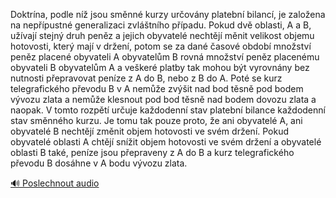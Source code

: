 
Doktrína, podle níž jsou směnné kurzy určovány platební bilancí, je založena na nepřípustné generalizaci zvláštního případu. Pokud dvě oblasti, A a B, užívají stejný druh peněz a jejich obyvatelé nechtějí měnit velikost objemu hotovosti, který mají v držení, potom se za dané časové období množství peněz placené obyvateli A obyvatelům B rovná množství peněz placenému obyvateli B obyvatelům A a veškeré platby tak mohou být vyrovnány bez nutnosti přepravovat peníze z A do B, nebo z B do A. Poté se kurz telegrafického převodu B v A nemůže zvýšit nad bod těsně pod bodem vývozu zlata a nemůže klesnout pod bod těsně nad bodem dovozu zlata a naopak. V tomto rozpětí určuje každodenní stav platební bilance každodenní stav směnného kurzu. Je tomu tak pouze proto, že ani obyvatelé A, ani obyvatelé B nechtějí změnit objem hotovosti ve svém držení. Pokud obyvatelé oblasti A chtějí snížit objem hotovosti ve svém držení a obyvatelé oblasti B také, peníze jsou přepraveny z A do B a kurz telegrafického převodu B dosáhne v A bodu vývozu zlata.

[🔊 Poslechnout audio](/data/7-paragraphs/audio/chapter_83/para_001-Doktrna-podle-n-jsou-smnn-kurzy-urovny-pla.mp3)

